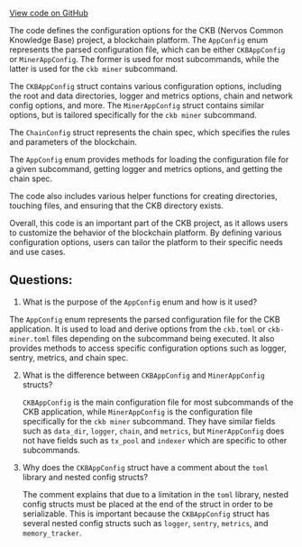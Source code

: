 [View code on GitHub](https://github.com/nervosnetwork/ckb/blob/develop/util/app-config/src/app_config.rs)

The code defines the configuration options for the CKB (Nervos Common Knowledge Base) project, a blockchain platform. The `AppConfig` enum represents the parsed configuration file, which can be either `CKBAppConfig` or `MinerAppConfig`. The former is used for most subcommands, while the latter is used for the `ckb miner` subcommand.

The `CKBAppConfig` struct contains various configuration options, including the root and data directories, logger and metrics options, chain and network config options, and more. The `MinerAppConfig` struct contains similar options, but is tailored specifically for the `ckb miner` subcommand.

The `ChainConfig` struct represents the chain spec, which specifies the rules and parameters of the blockchain.

The `AppConfig` enum provides methods for loading the configuration file for a given subcommand, getting logger and metrics options, and getting the chain spec.

The code also includes various helper functions for creating directories, touching files, and ensuring that the CKB directory exists.

Overall, this code is an important part of the CKB project, as it allows users to customize the behavior of the blockchain platform. By defining various configuration options, users can tailor the platform to their specific needs and use cases.
## Questions:
 1. What is the purpose of the `AppConfig` enum and how is it used?

   The `AppConfig` enum represents the parsed configuration file for the CKB application. It is used to load and derive options from the `ckb.toml` or `ckb-miner.toml` files depending on the subcommand being executed. It also provides methods to access specific configuration options such as logger, sentry, metrics, and chain spec.

2. What is the difference between `CKBAppConfig` and `MinerAppConfig` structs?

   `CKBAppConfig` is the main configuration file for most subcommands of the CKB application, while `MinerAppConfig` is the configuration file specifically for the `ckb miner` subcommand. They have similar fields such as `data_dir`, `logger`, `chain`, and `metrics`, but `MinerAppConfig` does not have fields such as `tx_pool` and `indexer` which are specific to other subcommands.

3. Why does the `CKBAppConfig` struct have a comment about the `toml` library and nested config structs?

   The comment explains that due to a limitation in the `toml` library, nested config structs must be placed at the end of the struct in order to be serializable. This is important because the `CKBAppConfig` struct has several nested config structs such as `logger`, `sentry`, `metrics`, and `memory_tracker`.

